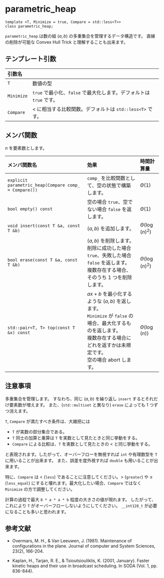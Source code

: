 # parametric_heap
```
template <T, Minimize = true, Compare = std::less<T>>
class parametric_heap;
```

`parametric_heap` は数の組 $(a, b)$ の多重集合を管理するデータ構造です。
直線の削除が可能な Convex Hull Trick と理解することも出来ます。

## テンプレート引数

|引数名||
|:---|:---|
|`T`|数値の型|
|`Minimize`|`true` で最小化、`false` で最大化します。デフォルトは `true` です。|
|`Compare`|$\lt$ に相当する比較関数。デフォルトは `std::less<T>` です。|

## メンバ関数

$n$ を要素数とします。

|メンバ関数名|効果|時間計算量|
|:---|:---|:---|
|`explicit parametric_heap(Compare comp_ = Compare())`|`comp_` を比較関数として、空の状態で構築します。|$\Theta ( 1 )$|
|`bool empty() const`|空の場合 `true`、空でない場合 `false` を返します。|$\Theta ( 1 )$|
|`void insert(const T &a, const T &b)`|$(a, b)$ を追加します。|$\Theta ( \log ( n ) ^ 2 )$|
|`bool erase(const T &a, const T &b)`|$(a, b)$ を削除します。<br>削除に成功した場合 `true`、失敗した場合 `false` を返します。<br>複数存在する場合、そのうち $1$ つを削除します。|$\Theta ( \log ( n ) ^ 2 )$|
|`std::pair<T, T> top(const T &x) const`|$ax + b$ を最小化するような $(a, b)$ を返します。<br>`Minimize` が `false` の場合、最大化するものを返します。<br>複数存在する場合にどれを返すかは未規定です。<br>空の場合 abort します。|$\Theta ( \log ( n ) )$|

## 注意事項

多重集合を管理します。
すなわち、同じ $(a, b)$ を繰り返し `insert` するとそれだけ要素数が増えます。
また、(`std::multiset` と異なり) `erase` によっても $1$ つずつ消えます。

`T`, `Compare` が満たすべき条件は、大雑把には

-   `T` が実数の部分集合である。
-   `T` 同士の加算と乗算は `T` を実数として見たときと同じ挙動をする。
-   `Compare` による比較は、`T` を実数として見たときの $\lt$ と同じ挙動をする。

と表現されます。したがって、オーバーフローを無視すれば `int` や有理数型を `T`
に用いることが出来ます。 また、誤差を度外視すれば `double`
も用いることが出来ます。

特に、`Compare` は $\lt$ (`less`) であることに注意してください。$\gt$ (`greater`) や $\leq$
(`less_equal`) にすると壊れます。最大化したい場合、`Compare` ではなく `Minimize`
の方で調整してください。


計算の過程で最大 `8 * a * a * b` 程度の大きさの値が現れます。
したがって、これにより `T` がオーバーフローしないようにしてください。
`__int128_t` が必要になることも多いと思われます。

## 参考文献

-   Overmars, M. H., & Van Leeuwen, J. (1981).
    Maintenance of configurations in the plane.
    Journal of computer and System Sciences, 23(2), 166-204.

-   Kaplan, H., Tarjan, R. E., & Tsioutsiouliklis, K. (2001, January).
    Faster kinetic heaps and their use in broadcast scheduling.
    In SODA (Vol. 1, pp. 836-844).

